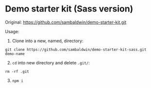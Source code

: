 # Demo starter kit (Sass version)

Original: https://github.com/sambaldwin/demo-starter-kit.git

Usage:

1. Clone into a new, named, directory:
``` shell
git clone https://github.com/sambaldwin/demo-starter-kit-sass.git demo-name
```
2. `cd` into new directory and delete `.git/`:
``` shell
rm -rf .git
```
3. `npm i`
